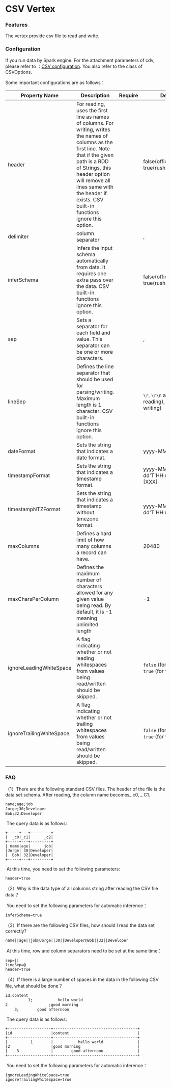 # CSV Vertex





### **Features**

The vertex provide csv file to read and write.






### **Configuration**

If you run data by Spark engine. For the attachment parameters of cdv, please refer to ：[CSV configuration](https://spark.apache.org/docs/latest/sql-data-sources-csv.html). You also refer to the class of CSVOptions.

Some important configurations are as follows：

| **Property Name** | Description                                                  | Require | **Default** | Read | Write |
| --------------- | ------------------------------------------------------------ | -------- | -------- | -------- | -------- |
| header       | For reading, uses the first line as names of columns. For writing, writes the names of columns as the first line. Note that if the given path is a RDD of Strings, this header option will remove all lines same with the header if exists. CSV built-in functions ignore this option. |  | false(official)<br/>true(rush) | ✅ | ✅ |
| delimiter | column separator |  | , | ✅ | ✅ |
| inferSchema | Infers the input schema automatically from data. It requires one extra pass over the data. CSV built-in functions ignore this option. |  | false(official)<br/>true(rush) | ✅ |  |
| sep     | Sets a separator for each field and value. This separator can be one or more characters. |  | , | ✅ | ✅ |
| lineSep  | Defines the line separator that should be used for parsing/writing. Maximum length is 1 character. CSV built-in functions ignore this option. |  | `\r`, `\r\n` and `\n` (for reading), `\n` (for writing) | ✅ | ✅ |
| dateFormat | Sets the string that indicates a date format. |  | yyyy-MM-dd | ✅ | ✅ |
| timestampFormat | Sets the string that indicates a timestamp format. |  | yyyy-MM-dd'T'HH:mm:ss[.SSS][XXX] | ✅ | ✅ |
| timestampNTZFormat | Sets the string that indicates a timestamp without timezone format. |  | yyyy-MM-dd'T'HH:mm:ss[.SSS] | ✅ | ✅ |
| maxColumns | Defines a hard limit of how many columns a record can have. |  | 20480 | ✅ |  |
| maxCharsPerColumn | Defines the maximum number of characters allowed for any given value being read. By default, it is -1 meaning unlimited length |  | -1 | ✅ |  |
| ignoreLeadingWhiteSpace | A flag indicating whether or not leading whitespaces from values being read/written should be skipped. |  | `false` (for reading), `true` (for writing) | ✅ | ✅ |
| ignoreTrailingWhiteSpace | A flag indicating whether or not trailing whitespaces from values being read/written should be skipped. |  | `false` (for reading), `true` (for writing) | ✅ | ✅ |





### FAQ

（1）There are the following standard CSV files. The header of the file is the data set schema. After reading, the column name becomes_ c0, _ C1.

```tex
name;age;job
Jorge;30;Developer
Bob;32;Developer
```

​		The query data is as follows:

```shell
+-----+---+---------+                                                           
|  _c0|_c1|      _c2|
+-----+---+---------+
| name|age|      job|
|Jorge| 30|Developer|
|  Bob| 32|Developer|
+-----+---+---------+
```

​		At this time, you need to set the following parameters:

```shell
header=true
```

（2）Why is the data type of all columns string after reading the CSV file data？

​		You need to set the following parameters for automatic inference：

```shell
inferSchema=true
```

（3）If there are the following CSV files, how should I read the data set correctly?

```tex
name||age||job@Jorge||30||Developer@Bob||32||Developer
```

​	At this time, row and column separators need to be set at the same time：

```shell
sep=||
lineSep=@
header=true
```

（4）If there is a large number of spaces in the data in the following CSV file, what should be done？

```tex
id;content
          1;           hello world          
2                  ;good morning                    
    3;        good afternoon               
```

​		The query data is as follows:	

```shell
+-------------------+-------------------------------------+
|id                 |content                              |
+-------------------+-------------------------------------+
|          1        |           hello world               |
|2                  |good morning                         |
|    3              |        good afternoon               |
+-------------------+-------------------------------------+
```

​		You need to set the following parameters for automatic inference：

```shell
ignoreLeadingWhiteSpace=true
ignoreTrailingWhiteSpace=true
```

